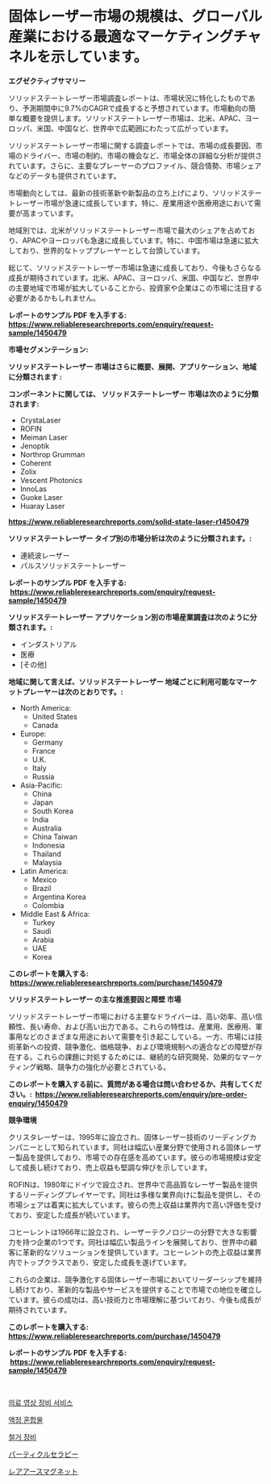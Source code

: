 <p><h1>固体レーザー市場の規模は、グローバル産業における最適なマーケティングチャネルを示しています。</h1></p><p><strong>エグゼクティブサマリー</strong></p>
<p><p>ソリッドステートレーザー市場調査レポートは、市場状況に特化したものであり、予測期間中に9.7%のCAGRで成長すると予想されています。市場動向の簡単な概要を提供します。ソリッドステートレーザー市場は、北米、APAC、ヨーロッパ、米国、中国など、世界中で広範囲にわたって広がっています。</p><p>ソリッドステートレーザー市場に関する調査レポートでは、市場の成長要因、市場のドライバー、市場の制約、市場の機会など、市場全体の詳細な分析が提供されています。さらに、主要なプレーヤーのプロファイル、競合情勢、市場シェアなどのデータも提供されています。</p><p>市場動向としては、最新の技術革新や新製品の立ち上げにより、ソリッドステートレーザー市場が急速に成長しています。特に、産業用途や医療用途において需要が高まっています。</p><p>地域別では、北米がソリッドステートレーザー市場で最大のシェアを占めており、APACやヨーロッパも急速に成長しています。特に、中国市場は急速に拡大しており、世界的なトッププレーヤーとして台頭しています。</p><p>総じて、ソリッドステートレーザー市場は急速に成長しており、今後もさらなる成長が期待されています。北米、APAC、ヨーロッパ、米国、中国など、世界中の主要地域で市場が拡大していることから、投資家や企業はこの市場に注目する必要があるかもしれません。</p></p>
<p><strong>レポートのサンプル PDF を入手する: <a href="https://www.reliableresearchreports.com/enquiry/request-sample/1450479">https://www.reliableresearchreports.com/enquiry/request-sample/1450479</a></strong></p>
<p><strong>市場セグメンテーション:</strong></p>
<p><strong> ソリッドステートレーザー 市場はさらに概要、展開、アプリケーション、地域に分類されます :</strong></p>
<p><strong>コンポーネントに関しては、 ソリッドステートレーザー 市場は次のように分類されます: &nbsp;</strong></p>
<p><ul><li>CrystaLaser</li><li>ROFIN</li><li>Meiman Laser</li><li>Jenoptik</li><li>Northrop Grumman</li><li>Coherent</li><li>Zolix</li><li>Vescent Photonics</li><li>InnoLas</li><li>Guoke Laser</li><li>Huaray Laser</li></ul></p>
<p><strong><a href="https://www.reliableresearchreports.com/solid-state-laser-r1450479">https://www.reliableresearchreports.com/solid-state-laser-r1450479</a></strong></p>
<p><strong> ソリッドステートレーザー タイプ別の市場分析は次のように分類されます。:</strong></p>
<p><ul><li>連続波レーザー</li><li>パルスソリッドステートレーザー</li></ul></p>
<p><strong>レポートのサンプル PDF を入手する: &nbsp;<a href="https://www.reliableresearchreports.com/enquiry/request-sample/1450479">https://www.reliableresearchreports.com/enquiry/request-sample/1450479</a></strong></p>
<p><strong> ソリッドステートレーザー アプリケーション別の市場産業調査は次のように分類されます。:</strong></p>
<p><ul><li>インダストリアル</li><li>医療</li><li>[その他]</li></ul></p>
<p><strong>地域に関して言えば、ソリッドステートレーザー 地域ごとに利用可能なマーケットプレーヤーは次のとおりです。:</strong></p>
<p><ul>
    <li>
        North America:
        <ul>
            <li>United States</li>
            <li>Canada</li>
        </ul>
    </li>
    <li>
        Europe:
        <ul>
            <li>Germany</li>
            <li>France</li>
            <li>U.K.</li>
            <li>Italy</li>
            <li>Russia</li>
        </ul>
    </li>
    <li>
        Asia-Pacific:
        <ul>
            <li>China</li>
            <li>Japan</li>
            <li>South Korea</li>
            <li>India</li>
            <li>Australia</li>
            <li>China Taiwan</li>
            <li>Indonesia</li>
            <li>Thailand</li>
            <li>Malaysia</li>
        </ul>
    </li>
    <li>
        Latin America:
        <ul>
            <li>Mexico</li>
            <li>Brazil</li>
            <li>Argentina Korea</li>
            <li>Colombia</li>
        </ul>
    </li>
    <li>
        Middle East & Africa:
        <ul>
            <li>Turkey</li>
            <li>Saudi</li>
            <li>Arabia</li>
            <li>UAE</li>
            <li>Korea</li>
        </ul>
    </li>
    </ul></p>
<p><strong>このレポートを購入する: &nbsp;<a href="https://www.reliableresearchreports.com/purchase/1450479">https://www.reliableresearchreports.com/purchase/1450479</a></strong></p>
<p><strong>ソリッドステートレーザー の主な推進要因と障壁 市場</strong></p>
<p><p>ソリッドステートレーザー市場における主要なドライバーは、高い効率、高い信頼性、長い寿命、および高い出力である。これらの特性は、産業用、医療用、軍事用などのさまざまな用途において需要を引き起こしている。一方、市場には技術革新への投資、競争激化、価格競争、および環境規制への適合などの障壁が存在する。これらの課題に対処するためには、継続的な研究開発、効果的なマーケティング戦略、競争力の強化が必要とされている。</p></p>
<p><strong>このレポートを購入する前に、質問がある場合は問い合わせるか、共有してください。:&nbsp; <a href="https://www.reliableresearchreports.com/enquiry/pre-order-enquiry/1450479">https://www.reliableresearchreports.com/enquiry/pre-order-enquiry/1450479</a></strong></p>
<p><strong>競争環境</strong></p>
<p><p>クリスタレーザーは、1995年に設立され、固体レーザー技術のリーディングカンパニーとして知られています。同社は幅広い産業分野で使用される固体レーザー製品を提供しており、市場での存在感を高めています。彼らの市場規模は安定して成長し続けており、売上収益も堅調な伸びを示しています。</p><p>ROFINは、1980年にドイツで設立され、世界中で高品質なレーザー製品を提供するリーディングプレイヤーです。同社は多様な業界向けに製品を提供し、その市場シェアは着実に拡大しています。彼らの売上収益は業界内で高い評価を受けており、安定した成長が続いています。</p><p>コヒーレントは1966年に設立され、レーザーテクノロジーの分野で大きな影響力を持つ企業の1つです。同社は幅広い製品ラインを展開しており、世界中の顧客に革新的なソリューションを提供しています。コヒーレントの売上収益は業界内でトップクラスであり、安定した成長を遂げています。</p><p>これらの企業は、競争激化する固体レーザー市場においてリーダーシップを維持し続けており、革新的な製品やサービスを提供することで市場での地位を確立しています。彼らの成功は、高い技術力と市場理解に基づいており、今後も成長が期待されています。</p></p>
<p><strong>このレポートを購入する: &nbsp; <a href="https://www.reliableresearchreports.com/purchase/1450479">https://www.reliableresearchreports.com/purchase/1450479</a></strong></p>
<p><strong>レポートのサンプル PDF を入手する: &nbsp;<a href="https://www.reliableresearchreports.com/enquiry/request-sample/1450479">https://www.reliableresearchreports.com/enquiry/request-sample/1450479</a></strong><strong></strong></p>
<p>&nbsp;</p>
<p><p><a href="https://medium.com/@vallieemard2023/%EC%9D%98%EB%A3%8C-%EC%98%81%EC%83%81-%EC%9E%A5%EB%B9%84-%EC%84%9C%EB%B9%84%EC%8A%A4-%EC%8B%9C%EC%9E%A5-%EC%9C%A0%ED%98%95-%EC%9D%91%EC%9A%A9-%EB%B0%8F-%EC%A7%80%EB%A6%AC%EB%B3%84-%EC%A2%85%ED%95%A9-%ED%8F%89%EA%B0%80-4a6139d17e2d">의료 영상 장비 서비스</a></p><p><a href="https://github.com/iansanftyord09878/Market-Research-Report-List-1/blob/main/435171618884.md">액정 혼합물</a></p><p><a href="https://medium.com/@jordanilliamson678678_12326/%EC%B2%A0%EA%B1%B0-%EC%9E%A5%EB%B9%84-%EC%8B%9C%EC%9E%A5-%EC%8B%9C%EC%9E%A5-%EC%A0%90%EC%9C%A0%EC%9C%A8-%EC%8B%9C%EC%9E%A5-%EB%8F%99%ED%96%A5-%EB%B0%8F-%EB%AF%B8%EB%9E%98-%EC%84%B1%EC%9E%A5-%ED%83%90%EC%83%89-6d497de168d3">철거 장비</a></p><p><a href="https://medium.com/@mad.jake/%E7%B2%92%E5%AD%90%E7%99%82%E6%B3%95%E5%B8%82%E5%A0%B4%E8%A6%8F%E6%A8%A1-%E5%B8%82%E5%A0%B4%E5%B1%95%E6%9C%9B%E3%81%A8%E5%B8%82%E5%A0%B4%E4%BA%88%E6%B8%AC-2024%E5%B9%B4%E3%81%8B%E3%82%892031%E5%B9%B4%E3%81%BE%E3%81%A7-93774f045b86">パーティクルセラピー</a></p><p><a href="https://medium.com/@jordymiller39/%E5%B8%8C%E5%B0%91%E3%81%AA%E5%9C%9F%E5%9C%B0%E7%A3%81%E7%9F%B3%E5%B8%82%E5%A0%B4%E3%81%AE%E3%83%A1%E3%83%88%E3%83%AA%E3%82%AF%E3%82%B9%E3%82%92%E8%A7%A3%E8%AA%AD%E3%81%99%E3%82%8B-%E5%B8%82%E5%A0%B4%E3%82%B7%E3%82%A7%E3%82%A2-%E3%83%88%E3%83%AC%E3%83%B3%E3%83%89-%E6%88%90%E9%95%B7%E3%83%91%E3%82%BF%E3%83%BC%E3%83%B3-2323ead077a1">レアアースマグネット</a></p></p>
